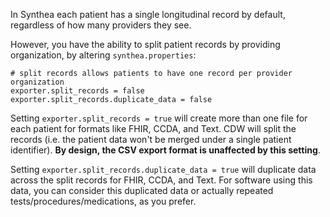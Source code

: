 In Synthea each patient has a single longitudinal record by default, regardless of how many providers they see.

However, you have the ability to split patient records by providing organization, by altering `synthea.properties`:

```properties
# split records allows patients to have one record per provider organization
exporter.split_records = false
exporter.split_records.duplicate_data = false
```

Setting `exporter.split_records = true` will create more than one file for each patient for formats like FHIR, CCDA, and Text. CDW will split the records (i.e. the patient data won't be merged under a single patient identifier). **By design, the CSV export format is unaffected by this setting**.

Setting `exporter.split_records.duplicate_data = true` will duplicate data across the split records for FHIR, CCDA, and Text. For software using this data, you can consider this duplicated data or actually repeated tests/procedures/medications, as you prefer. 

